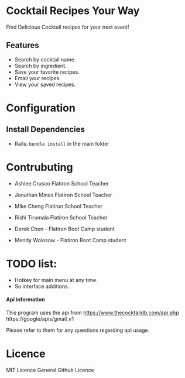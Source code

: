 # Cocktail Recipes Your Way
Find Delicious Cocktail recipes for your next event!

## Features
* Search by cocktail name.
* Search by ingredient.
* Save your favorite recipes.
* Email your recipes.
* View your saved recipes.

# Configuration

## Install Dependencies
* Rails: `bundle install` in the main folder

# Contrubuting
* Ashlee Crusco Flatiron School Teacher
* Jonathan Mines Flatiron School Teacher
* Mike Cheng Flatiron School Teacher
* Rishi Tirumala Flatiron School Teacher


* Derek Chen - Flatiron Boot Camp student
* Mendy Wolosow - Flatiron Boot Camp student

# TODO list:
* Hotkey for main menu at any time.
* So interface additions.

#### Api information

This program uses the api from
https://www.thecocktaildb.com/api.php
https://google/apis/gmail_v1

Please refer to them for any questions regarding api usage.

# Licence
MIT Licence
General Github Licence
